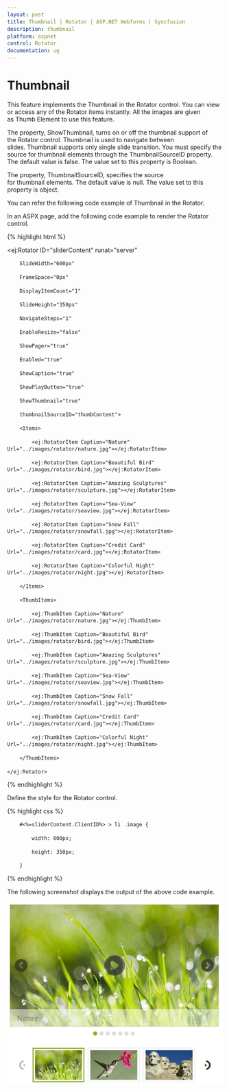 ```yaml
---
layout: post
title: Thumbnail | Rotator | ASP.NET Webforms | Syncfusion
description: thumbnail
platform: aspnet
control: Rotator
documentation: ug
---
```


# Thumbnail

This feature implements the Thumbnail in the Rotator control. You can view or access any of the Rotator items instantly. All the images are given as Thumb Element to use this feature.

The property, ShowThumbnail, turns on or off the thumbnail support of the Rotator control. Thumbnail is used to navigate between slides. Thumbnail supports only single slide transition. You must specify the source for thumbnail elements through the ThumbnailSourceID property. The default value is false. The value set to this property is Boolean.

The property, ThumbnailSourceID, specifies the source for thumbnail elements. The default value is null. The value set to this property is object.

You can refer the following code example of Thumbnail in the Rotator.

In an ASPX page, add the following code example to render the Rotator control.

{% highlight html %}



<ej:Rotator ID="sliderContent" runat="server"

        SlideWidth="600px"

        FrameSpace="0px"

        DisplayItemCount="1"

        SlideHeight="350px"

        NavigateSteps="1"

        EnableResize="false"

        ShowPager="true"

        Enabled="true"

        ShowCaption="true"

        ShowPlayButton="true"

        ShowThumbnail="true"

        thumbnailSourceID="thumbContent">

        <Items>

            <ej:RotatorItem Caption="Nature" Url="../images/rotator/nature.jpg"></ej:RotatorItem>

            <ej:RotatorItem Caption="Beautiful Bird" Url="../images/rotator/bird.jpg"></ej:RotatorItem>

            <ej:RotatorItem Caption="Amazing Sculptures" Url="../images/rotator/sculpture.jpg"></ej:RotatorItem>

            <ej:RotatorItem Caption="Sea-View" Url="../images/rotator/seaview.jpg"></ej:RotatorItem>

            <ej:RotatorItem Caption="Snow Fall" Url="../images/rotator/snowfall.jpg"></ej:RotatorItem>

            <ej:RotatorItem Caption="Credit Card" Url="../images/rotator/card.jpg"></ej:RotatorItem>

            <ej:RotatorItem Caption="Colorful Night" Url="../images/rotator/night.jpg"></ej:RotatorItem>

        </Items>

        <ThumbItems>

            <ej:ThumbItem Caption="Nature" Url="../images/rotator/nature.jpg"></ej:ThumbItem>

            <ej:ThumbItem Caption="Beautiful Bird" Url="../images/rotator/bird.jpg"></ej:ThumbItem>

            <ej:ThumbItem Caption="Amazing Sculptures" Url="../images/rotator/sculpture.jpg"></ej:ThumbItem>

            <ej:ThumbItem Caption="Sea-View" Url="../images/rotator/seaview.jpg"></ej:ThumbItem>

            <ej:ThumbItem Caption="Snow Fall" Url="../images/rotator/snowfall.jpg"></ej:ThumbItem>

            <ej:ThumbItem Caption="Credit Card" Url="../images/rotator/card.jpg"></ej:ThumbItem>

            <ej:ThumbItem Caption="Colorful Night" Url="../images/rotator/night.jpg"></ej:ThumbItem>

        </ThumbItems>

    </ej:Rotator>



{% endhighlight %}



Define the style for the Rotator control.


{% highlight css %}


        #<%=sliderContent.ClientID%> > li .image {

            width: 600px;

            height: 350px;

        }

{% endhighlight %}



The following screenshot displays the output of the above code example.

![](Thumbnail_images/Thumbnail_img1.png)



